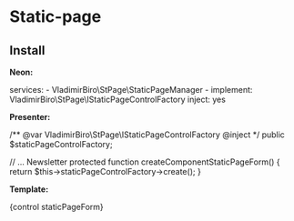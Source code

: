 # Static-page

## Install

**Neon:**

services:
    - VladimirBiro\StPage\StaticPageManager
    -
        implement: VladimirBiro\StPage\IStaticPageControlFactory
        inject: yes


**Presenter:**

/** @var VladimirBiro\StPage\IStaticPageControlFactory @inject */
public $staticPageControlFactory;

// ... Newsletter
protected function createComponentStaticPageForm()
{
    return $this->staticPageControlFactory->create();
}


**Template:**

{control staticPageForm}
